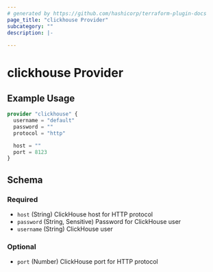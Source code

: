 ```yaml
---
# generated by https://github.com/hashicorp/terraform-plugin-docs
page_title: "clickhouse Provider"
subcategory: ""
description: |-
  
---
```


# clickhouse Provider



## Example Usage

```terraform
provider "clickhouse" {
  username = "default"
  password = ""
  protocol = "http"

  host = ""
  port = 8123
}
```

<!-- schema generated by tfplugindocs -->
## Schema

### Required

- `host` (String) ClickHouse host for HTTP protocol
- `password` (String, Sensitive) Password for ClickHouse user
- `username` (String) ClickHouse user

### Optional

- `port` (Number) ClickHouse port for HTTP protocol
